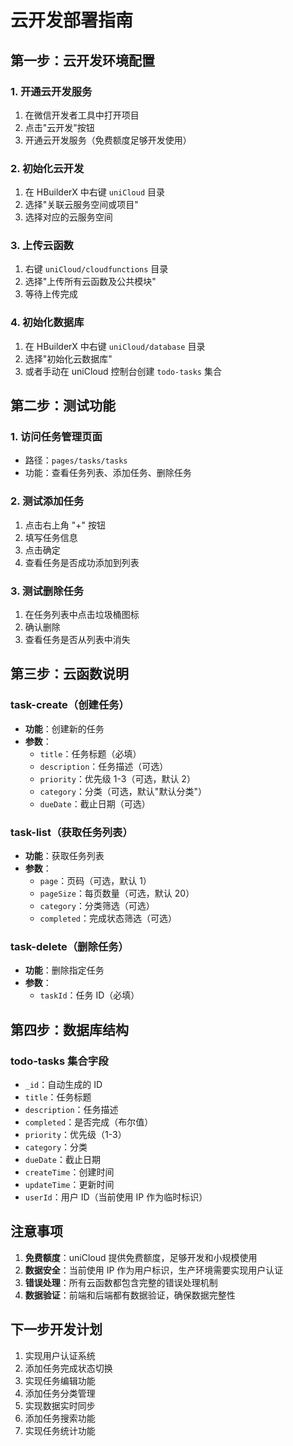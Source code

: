 # 云开发部署指南

## 第一步：云开发环境配置

### 1. 开通云开发服务

1. 在微信开发者工具中打开项目
2. 点击"云开发"按钮
3. 开通云开发服务（免费额度足够开发使用）

### 2. 初始化云开发

1. 在 HBuilderX 中右键 `uniCloud` 目录
2. 选择"关联云服务空间或项目"
3. 选择对应的云服务空间

### 3. 上传云函数

1. 右键 `uniCloud/cloudfunctions` 目录
2. 选择"上传所有云函数及公共模块"
3. 等待上传完成

### 4. 初始化数据库

1. 在 HBuilderX 中右键 `uniCloud/database` 目录
2. 选择"初始化云数据库"
3. 或者手动在 uniCloud 控制台创建 `todo-tasks` 集合

## 第二步：测试功能

### 1. 访问任务管理页面

- 路径：`pages/tasks/tasks`
- 功能：查看任务列表、添加任务、删除任务

### 2. 测试添加任务

1. 点击右上角 "+" 按钮
2. 填写任务信息
3. 点击确定
4. 查看任务是否成功添加到列表

### 3. 测试删除任务

1. 在任务列表中点击垃圾桶图标
2. 确认删除
3. 查看任务是否从列表中消失

## 第三步：云函数说明

### task-create（创建任务）

- **功能**：创建新的任务
- **参数**：
  - `title`：任务标题（必填）
  - `description`：任务描述（可选）
  - `priority`：优先级 1-3（可选，默认 2）
  - `category`：分类（可选，默认"默认分类"）
  - `dueDate`：截止日期（可选）

### task-list（获取任务列表）

- **功能**：获取任务列表
- **参数**：
  - `page`：页码（可选，默认 1）
  - `pageSize`：每页数量（可选，默认 20）
  - `category`：分类筛选（可选）
  - `completed`：完成状态筛选（可选）

### task-delete（删除任务）

- **功能**：删除指定任务
- **参数**：
  - `taskId`：任务 ID（必填）

## 第四步：数据库结构

### todo-tasks 集合字段

- `_id`：自动生成的 ID
- `title`：任务标题
- `description`：任务描述
- `completed`：是否完成（布尔值）
- `priority`：优先级（1-3）
- `category`：分类
- `dueDate`：截止日期
- `createTime`：创建时间
- `updateTime`：更新时间
- `userId`：用户 ID（当前使用 IP 作为临时标识）

## 注意事项

1. **免费额度**：uniCloud 提供免费额度，足够开发和小规模使用
2. **数据安全**：当前使用 IP 作为用户标识，生产环境需要实现用户认证
3. **错误处理**：所有云函数都包含完整的错误处理机制
4. **数据验证**：前端和后端都有数据验证，确保数据完整性

## 下一步开发计划

1. 实现用户认证系统
2. 添加任务完成状态切换
3. 实现任务编辑功能
4. 添加任务分类管理
5. 实现数据实时同步
6. 添加任务搜索功能
7. 实现任务统计功能
